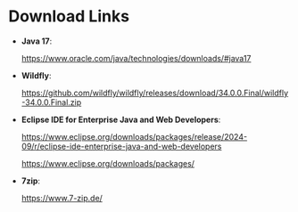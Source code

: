 # Download Links

* __Java 17__:

  https://www.oracle.com/java/technologies/downloads/#java17


* __Wildfly__:

  https://github.com/wildfly/wildfly/releases/download/34.0.0.Final/wildfly-34.0.0.Final.zip

* __Eclipse IDE for Enterprise Java and Web Developers__: 

  https://www.eclipse.org/downloads/packages/release/2024-09/r/eclipse-ide-enterprise-java-and-web-developers
  
  https://www.eclipse.org/downloads/packages/


* __7zip__:

  https://www.7-zip.de/



